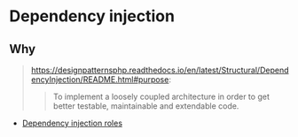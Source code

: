 # Dependency injection

## Why

> https://designpatternsphp.readthedocs.io/en/latest/Structural/DependencyInjection/README.html#purpose:
>>To implement a loosely coupled architecture in order to get better testable, maintainable and extendable code.

* [Dependency injection roles](di-roles.md)
